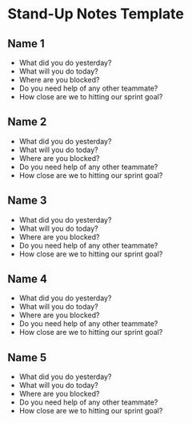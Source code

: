 # Stand-Up Notes Template

## Name 1
 - What did you do yesterday?
 - What will you do today?
 - Where are you blocked?
 - Do you need help of any other teammate?
 - How close are we to hitting our sprint goal?

## Name 2
 - What did you do yesterday?
 - What will you do today?
 - Where are you blocked?
 - Do you need help of any other teammate?
 - How close are we to hitting our sprint goal?

## Name 3
 - What did you do yesterday?
 - What will you do today?
 - Where are you blocked?
 - Do you need help of any other teammate?
 - How close are we to hitting our sprint goal?

## Name 4
 - What did you do yesterday?
 - What will you do today?
 - Where are you blocked?
 - Do you need help of any other teammate?
 - How close are we to hitting our sprint goal?

## Name 5
 - What did you do yesterday?
 - What will you do today?
 - Where are you blocked?
 - Do you need help of any other teammate?
 - How close are we to hitting our sprint goal?
